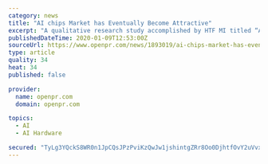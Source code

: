 ```yaml
---
category: news
title: "AI chips Market has Eventually Become Attractive"
excerpt: "A qualitative research study accomplished by HTF MI titled “AI chips - Thematic Market covers detailed Product / Industry Scope, current and future market size scenario and elaborates outlook and status to 2025” provides primary data, studies and vendor briefings. The market Study is segmented by key regions along with country level break ..."
publishedDateTime: 2020-01-09T12:53:00Z
sourceUrl: https://www.openpr.com/news/1893019/ai-chips-market-has-eventually-become-attractive
type: article
quality: 34
heat: 34
published: false

provider:
  name: openpr.com
  domain: openpr.com

topics:
  - AI
  - AI Hardware

secured: "TyLg3YQckS8WR0n1JpCQsJPzPviKzQwJw1jshintgZRr8Oo0DjhtfOvY2uVvxXxDOxHDQWatuZd6/UQXhQSVoTkzmxJkK5TNyrSOznhRWIo1YkTnKNp675WS6kEym/MO3niEUIoEYiXN+iYKhUuuvCQbFhTlbRDHx1ikxe2OaBNfgtfZF4GSytdLOwEys4SZD1834/6mNzq2p2+9YTnQG+lFJd2Avt+F3pEHWgOUcNpqd5KEWVmHa1Xb0lF/z+yzTHHQx2A0PzNGGigo7kkARQ==;SabYDBb9EFnXvuolL8cGiQ=="
---
```


